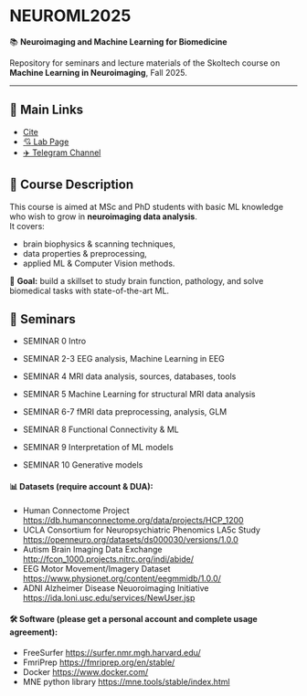 # NEUROML2025  
📚 **Neuroimaging and Machine Learning for Biomedicine**  

Repository for seminars and lecture materials of the Skoltech course on **Machine Learning in Neuroimaging**, Fall 2025.  

---

## 🔗 Main Links

- [Cite](https://bimai-lab.github.io/NEUROML_course/intro.html)
- [:cupid: Lab Page](https://adase.appliedai.tech/)
- [✈️ Telegram Channel](https://t.me/+0ugoFCJbzmEyZTRi)


## 🧠 Course Description
This course is aimed at MSc and PhD students with basic ML knowledge who wish to grow in **neuroimaging data analysis**.  
It covers:  
- brain biophysics & scanning techniques,  
- data properties & preprocessing,  
- applied ML & Computer Vision methods.  

🎯 **Goal:** build a skillset to study brain function, pathology, and solve biomedical tasks with state-of-the-art ML.  


## 📅 Seminars

* SEMINAR 0 Intro
 
* SEMINAR 2-3  EEG analysis, Machine Learning in EEG

* SEMINAR 4 MRI data analysis, sources, databases, tools 
     
* SEMINAR 5 Machine Learning for structural MRI data analysis 

* SEMINAR 6-7 fMRI data preprocessing, analysis, GLM
  
* SEMINAR 8 Functional Connectivity & ML

* SEMINAR 9 Interpretation of ML models

* SEMINAR 10 Generative models

  

#### 📊 Datasets (require account & DUA):
* Human Connectome Project https://db.humanconnectome.org/data/projects/HCP_1200
* UCLA Consortium for Neuropsychiatric Phenomics LA5c Study https://openneuro.org/datasets/ds000030/versions/1.0.0
* Autism Brain Imaging Data Exchange http://fcon_1000.projects.nitrc.org/indi/abide/
* EEG Motor Movement/Imagery Dataset https://www.physionet.org/content/eegmmidb/1.0.0/
* ADNI Alzheimer Disease Neuoroimaging Initiative https://ida.loni.usc.edu/services/NewUser.jsp


#### 🛠️ Software (please get a personal account and complete usage agreement):
* FreeSurfer https://surfer.nmr.mgh.harvard.edu/
* FmriPrep https://fmriprep.org/en/stable/
* Docker https://www.docker.com/
* MNE python library https://mne.tools/stable/index.html
